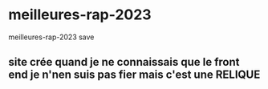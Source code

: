 # meilleures-rap-2023
meilleures-rap-2023 save
## site crée quand je ne connaissais que le front end je n'nen suis pas fier mais c'est une RELIQUE
